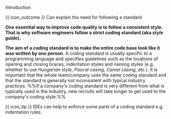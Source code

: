 <span id="title">Introduction</span>

<span id="prereqs"></span>

<span id="outcomes">{{ icon_outcome }} Can explain the need for following a standard</span>

<div id="body">

**One essential way to improve code quality is to follow a consistent style. That is why software engineers follow a strict coding standard (aka _style guide_).**

**The aim of a coding standard is to make the entire code base look like it was written by one person**. A coding standard is usually specific to a programming language and specifies guidelines such as the locations of opening and closing braces, indentation styles and naming styles (e.g. whether to use _Hungarian style_, _Pascal casing_, _Camel casing_, etc.). It is important that the whole team/company uses the same coding standard and that the standard is generally not inconsistent with typical industry practices. %%If a company's coding standard is very different from what is typically used in the industry, new recruits will take longer to get used to the company's coding style.%%

{{ icon_tip }} IDEs can help to enforce some parts of a coding standard e.g. indentation rules.


</div>

<div id="extras">

<include src="exercises.md" />

</div>